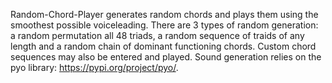 Random-Chord-Player generates random chords and plays them using the smoothest possible voiceleading. 
There are 3 types of random generation: a random permutation all 48 triads, a random sequence of traids of any length and a random 
chain of dominant functioning chords.  Custom chord sequences may also be entered and played. Sound generation relies on the pyo library: https://pypi.org/project/pyo/.
